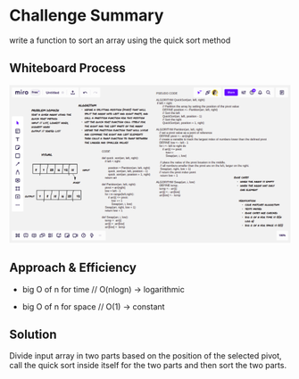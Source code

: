# Challenge Summary
write a function to sort an array using the quick sort method

## Whiteboard Process
![quick-sort](quick-sort.png)

## Approach & Efficiency

- big O of n for time // O(nlogn) -> logarithmic

- big O of n for space // O(1) -> constant

## Solution
Divide input array in two parts based on the position of the selected pivot, call  the quick sort inside itself for the two parts and then sort the two parts. 
